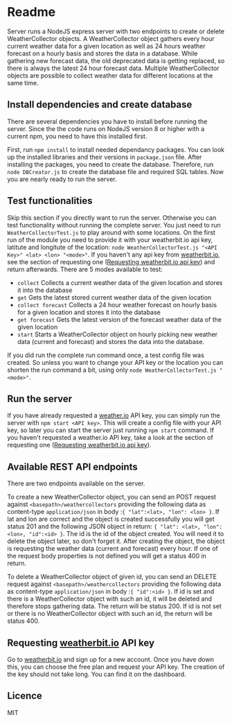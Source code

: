 ﻿# Readme

Server runs a NodeJS express server with two endpoints to create or delete WeatherCollector objects.
A WeatherCollector object gathers every hour current weather data for a given location as well as 24 hours weather forecast on a hourly basis and stores the data in a database. While gathering new forecast data, the old deprecated data is getting replaced, so there is always the latest 24 hour forecast data.
Multiple WeatherCollector objects are possible to collect weather data for different locations at the same time.

## Install dependencies and create database

There are several dependencies you have to install before running the server. Since the the code runs on NodeJS version 8 or higher with a current npm, you need to have this installed first.

First, run `npm install` to install needed dependancy packages. You can look up the installed libraries and their versions in `package.json` file. After installing the packages, you need to create the database. Therefore, run `node DBCreator.js` to create the database file and required SQL tables. Now you are nearly ready to run the server.

## Test functionalities
Skip this section if you directly want to run the server. Otherwise you can test functionality without running the complete server. You just need to run `WeatherCollectorTest.js` to play around with some locations. 
On the first run of the module you need to provide it with your weatherbit.io api key, latitute and longitute of the location: `node WeatherCollectorTest.js "<API Key>" <lat> <lon> "<mode>"`. 
If you haven't any api key from [weatherbit.io](https://www.weatherbit.io/), see the section of requesting one ([Requesting weatherbit.io api key](#requesting-weatherbitio-api-key)) and return afterwards.
There are 5 modes available to test:

 - `collect` Collects a current weather data of the given location and stores it into the database
 - `get` Gets the latest stored current weather data of the given location
 - `collect forecast` Collects a 24 hour  weather forecast on hourly basis for a given location and stores it into the database
 - `get forecast` Gets the latest version of the forecast weather data of the given location 
 - `start` Starts a WeatherCollector object on hourly picking new weather data (current and forecast) and stores the data into the database.

If you did run the complete run command once, a test config file was created. So unless you want to change your API key or the location you can shorten the run command a bit, using only `node WeatherCollectorTest.js "<mode>"`.

## Run the server
If you have already requested a [weather.io](https://www.weatherbit.io/) API key, you can simply run the server with `npm start <API key>`. This will create a config file with your API key, so later you can start the server just running `npm start` command. If you haven't requested a weather.io API key, take a look at the section of requesting one ([Requesting weatherbit.io api key](#requesting-weatherbitio-api-key)).

## Available REST API endpoints
There are two endpoints available on the server. 

To create a new WeatherCollector object, you can send an POST request against `<basepath>/weathercollectors` providing the following data as content-type `application/json` in body :`{ "lat":<lat>, "lon": <lon> }`. 
If lat and lon are correct and the object is created successfully you will get status 201 and the following JSON object in return: `{ "lat": <lat>, "lon":<lon>, "id":<id> }`. The id is the id of the object created. You will need it to delete the object later, so don't forget it. After creating the object, the object is requesting the weather data (current and forecast) every hour.
If one of the request body properties is not defined you will get a status 400 in return.

To delete a WeatherCollector object of given id, you can send an DELETE request against `<basepath>/weathercollectors` providing the following data as content-type `application/json` in body :`{ "id":<id> }`.
 If id is set and there is a WeatherCollector object with such an id, it will be deleted and therefore stops gathering data. The return will be status 200.
 If id is not set or there is no WeatherCollector object with such an id, the return will be status 400.



## Requesting [weatherbit.io](https://www.weatherbit.io/) API key

Go to [weatherbit.io](https://www.weatherbit.io/) and sign up for a new account. Once you have down this, you can choose the free plan and request your API key. The creation of the key should not take long. You can find it on the dashboard.

## Licence
MIT
